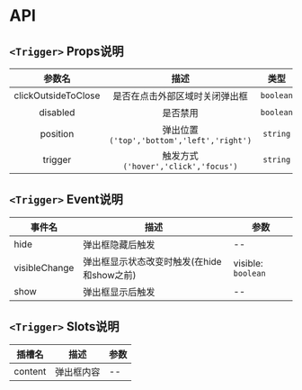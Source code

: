 # API

## `<Trigger>` Props说明

|       参数名        |                   描述                    |   类型    |  默认值  |
| :-----------------: | :---------------------------------------: | :-------: | :------: |
| clickOutsideToClose |      是否在点击外部区域时关闭弹出框       | `boolean` |  `true`  |
|      disabled       |                 是否禁用                  | `boolean` | `false`  |
|      position       | 弹出位置`('top','bottom','left','right')` | `string`  | `bottom` |
|       trigger       |    触发方式`('hover','click','focus')`    | `string`  | `click`  |

## `<Trigger>` Event说明

| 事件名        | 描述                                       | 参数               |
| ------------- | ------------------------------------------ | ------------------ |
| hide          | 弹出框隐藏后触发                           | --                 |
| visibleChange | 弹出框显示状态改变时触发(在hide和show之前) | visible: `boolean` |
| show          | 弹出框显示后触发                           | --                 |

## `<Trigger>` Slots说明

| 插槽名  | 描述       | 参数 |
| ------- | ---------- | ---- |
| content | 弹出框内容 | --   |
